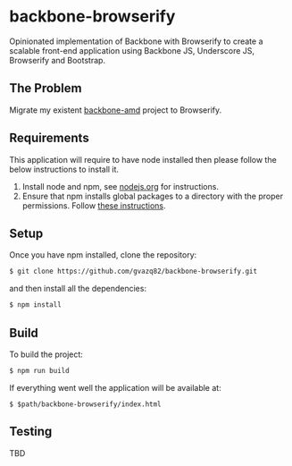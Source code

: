 # backbone-browserify
Opinionated implementation of Backbone with Browserify to create a scalable front-end application using Backbone JS, Underscore JS, Browserify and Bootstrap.
                                                                
## The Problem
Migrate my existent [backbone-amd](https://github.com/gvazq82/backbone-amd) project to Browserify.

## Requirements
This application will require to have node installed then please follow the below instructions to install it.

1. Install node and npm, see [nodejs.org](https://nodejs.org/) for instructions.
2. Ensure that npm installs global packages to a directory with the proper permissions. Follow [these instructions](https://docs.npmjs.com/getting-started/fixing-npm-permissions).

## Setup
Once you have npm installed, clone the repository:

```bash
$ git clone https://github.com/gvazq82/backbone-browserify.git
```

and then install all the dependencies:

```bash
$ npm install
```


## Build
To build the project:
```bash
$ npm run build
```

If everything went well the application will be available at: 
```
$ $path/backbone-browserify/index.html
```

## Testing
TBD